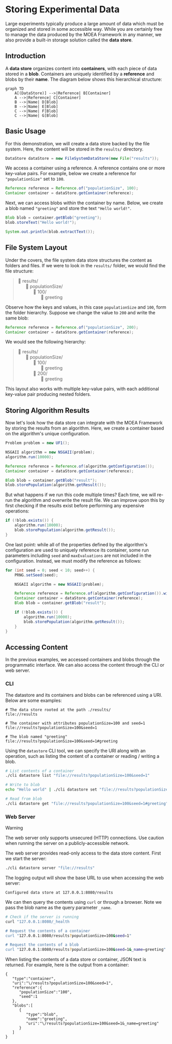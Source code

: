 # Storing Experimental Data

Large experiments typically produce a large amount of data which must be organized and stored in some accessible way.
While you are certainly free to manage the data produced by the MOEA Framework in any manner, we also provide a
built-in storage solution called the **data store**.

## Introduction

A **data store** organizes content into **containers**, with each piece of data stored in a **blob**.  Containers are
uniquely identified by a **reference** and blobs by their **name**.  The diagram below shows this hierarchical
structure:

```mermaid
graph TD
    A[(DataStore)] -->|Reference| B[Container]
    A -->|Reference| C[Container]
    B -->|Name| D[Blob]
    B -->|Name| E[Blob]
    C -->|Name| F[Blob]
    C -->|Name| G[Blob]
```

## Basic Usage

For this demonstration, we will create a data store backed by the file system.  Here, the content will be stored in the
`results/` directory.

<!-- java:test/org/moeaframework/snippet/DataStoreSnippet.java [datastore-create] -->

```java
DataStore dataStore = new FileSystemDataStore(new File("results"));
```

We access a container using a reference.  A reference contains one or more key-value pairs.  For example, below we
create a reference for `"populationSize"` set to `100`.

<!-- java:test/org/moeaframework/snippet/DataStoreSnippet.java [datastore-container] -->

```java
Reference reference = Reference.of("populationSize", 100);
Container container = dataStore.getContainer(reference);
```

Next, we can access blobs within the container by name.  Below, we create a blob named `"greeting"` and store the text
`"Hello world!"`.

<!-- java:test/org/moeaframework/snippet/DataStoreSnippet.java [datastore-blob] -->

```java
Blob blob = container.getBlob("greeting");
blob.storeText("Hello world!");

System.out.println(blob.extractText());
```

## File System Layout

Under the covers, the file system data store structures the content as folders and files.  If we were to look in the
`results/` folder, we would find the file structure:

> :file_folder: results/ <br/>
> &nbsp; &nbsp; &nbsp; :file_folder: populationSize/ <br/>
> &nbsp; &nbsp; &nbsp; &nbsp; &nbsp; &nbsp; :file_folder: 100/ <br/>
> &nbsp; &nbsp; &nbsp; &nbsp; &nbsp; &nbsp; &nbsp; &nbsp; &nbsp; :page_facing_up: greeting

Observe how the keys and values, in this case `populationSize` and `100`, form the folder hierarchy.  Suppose we
change the value to `200` and write the same blob:

<!-- java:test/org/moeaframework/snippet/DataStoreSnippet.java [datastore-layout] -->

```java
Reference reference = Reference.of("populationSize", 200);
Container container = dataStore.getContainer(reference);
```

We would see the following hierarchy:

> :file_folder: results/ <br/>
> &nbsp; &nbsp; &nbsp; :file_folder: populationSize/ <br/>
> &nbsp; &nbsp; &nbsp; &nbsp; &nbsp; &nbsp; :file_folder: 100/ <br/>
> &nbsp; &nbsp; &nbsp; &nbsp; &nbsp; &nbsp; &nbsp; &nbsp; &nbsp; :page_facing_up: greeting <br/>
> &nbsp; &nbsp; &nbsp; &nbsp; &nbsp; &nbsp; :file_folder: 200/ <br/>
> &nbsp; &nbsp; &nbsp; &nbsp; &nbsp; &nbsp; &nbsp; &nbsp; &nbsp; :page_facing_up: greeting

This layout also works with multiple key-value pairs, with each additional key-value pair producing nested folders.

## Storing Algorithm Results

Now let's look how the data store can integrate with the MOEA Framework by storing the results from an algorithm.
Here, we create a container based on the algorithm's unique configuration.

<!-- java:test/org/moeaframework/snippet/DataStoreSnippet.java [datastore-algorithm] -->

```java
Problem problem = new UF1();

NSGAII algorithm = new NSGAII(problem);
algorithm.run(10000);

Reference reference = Reference.of(algorithm.getConfiguration());
Container container = dataStore.getContainer(reference);

Blob blob = container.getBlob("result");
blob.storePopulation(algorithm.getResult());
```

But what happens if we run this code multiple times?  Each time, we will re-run the algorithm and overwrite the result
file.  We can improve upon this by first checking if the results exist before performing any expensive operations:

<!-- java:test/org/moeaframework/snippet/DataStoreSnippet.java [datastore-exists] -->

```java
if (!blob.exists()) {
    algorithm.run(10000);
    blob.storePopulation(algorithm.getResult());
}
```

One last point: while all of the properties defined by the algorithm's configuration are used to uniquely reference
its container, some run parameters including `seed` and `maxEvaluations` are not included in the configuration.  Instead,
we must modify the reference as follows:

<!-- java:test/org/moeaframework/snippet/DataStoreSnippet.java [datastore-seeds] -->

```java
for (int seed = 0; seed < 10; seed++) {
    PRNG.setSeed(seed);

    NSGAII algorithm = new NSGAII(problem);

    Reference reference = Reference.of(algorithm.getConfiguration()).with("seed", seed);
    Container container = dataStore.getContainer(reference);
    Blob blob = container.getBlob("result");

    if (!blob.exists()) {
        algorithm.run(10000);
        blob.storePopulation(algorithm.getResult());
    }
}
```

## Accessing Content

In the previous examples, we accessed containers and blobs through the programmatic interface.  We can also access
the content through the CLI or web server.

### CLI

The datastore and its containers and blobs can be referenced using a URI.  Below are some examples:

```
# The data store rooted at the path ./results/
file://results

# The container with attributes populationSize=100 and seed=1
file://results?populationSize=100&seed=1

# The blob named "greeting"
file://results?populationSize=100&seed=1#greeting
```

Using the `datastore` CLI tool, we can specify the URI along with an operation, such as listing the content of a
container or reading / writing a blob.

<!-- bash:.github/workflows/ci.yml [datastore] -->

```bash
# List contents of a container
./cli datastore list "file://results?populationSize=100&seed=1"

# Write to blob
echo "Hello world" | ./cli datastore set "file://results?populationSize=100&seed=1#greeting"

# Read from blob
./cli datastore get "file://results?populationSize=100&seed=1#greeting"
```

### Web Server

> [!WARNING]  
> The web server only supports unsecured (HTTP) connections.  Use caution when running the server on a
> publicly-accessible network.

The web server provides read-only access to the data store content.  First we start the server:

```bash
./cli datastore server "file://results"
```

The logging output will show the base URL to use when accessing the web server:

```
Configured data store at 127.0.0.1:8080/results
```

We can then query the contents using `curl` or through a browser.  Note we pass the blob name as the query parameter
`_name`.

```bash
# Check if the server is running
curl "127.0.0.1:8080/_health

# Request the contents of a container
curl "127.0.0.1:8080/results?populationSize=100&seed=1"

# Request the contents of a blob
curl "127.0.0.1:8080/results?populationSize=100&seed=1&_name=greeting"
```

When listing the contents of a data store or container, JSON text is returned.  For example, here is the output from
a container:

```
{
   "type":"container",
   "uri":"\/results?populationSize=100&seed=1",
   "reference":{
      "populationSize":"100",
      "seed":1
   },
   "blobs":[
      {
         "type":"blob",
         "name":"greeting",
         "uri":"\/results?populationSize=100&seed=1&_name=greeting"
      }
   ]
}
```
